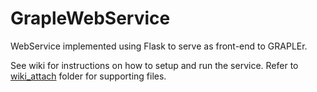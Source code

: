 # GrapleWebService
WebService implemented using Flask to serve as front-end to GRAPLEr.

See wiki for instructions on how to setup and run the service.
Refer to [wiki\_attach](wiki_attach) folder for supporting files. 
